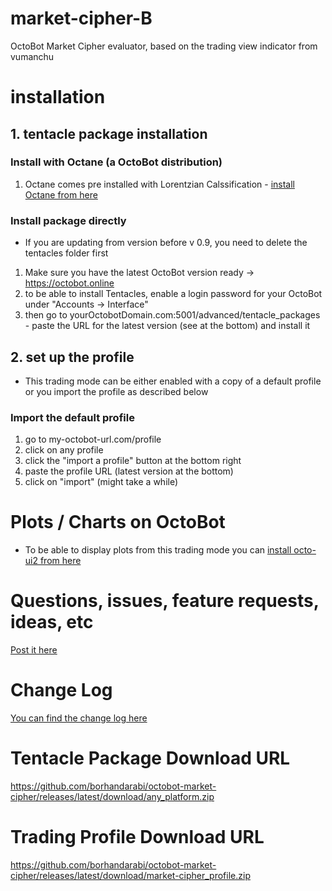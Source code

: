 

# market-cipher-B
OctoBot Market Cipher evaluator, based on the trading view indicator from vumanchu

# installation
## 1. tentacle package installation
### Install with Octane (a OctoBot distribution)
1. Octane comes pre installed with Lorentzian Calssification - [install Octane from here](https://github.com/techfreaque/octane)

### Install package directly
* If you are updating from version before v 0.9, you need to delete the tentacles folder first

1. Make sure you have the latest OctoBot version ready -> https://octobot.online
2. to be able to install Tentacles, enable a login password for your OctoBot under "Accounts -> Interface"
3. then go to yourOctobotDomain.com:5001/advanced/tentacle_packages - paste the URL for the latest version (see at the bottom) and install it

## 2. set up the profile
* This trading mode can be either enabled with a copy of a default profile or you import the profile as described below
### Import the default profile
1. go to my-octobot-url.com/profile
2. click on any profile
3. click the "import a profile" button at the bottom right
4. paste the profile URL (latest version at the bottom)
5. click on "import" (might take a while)


# Plots / Charts on OctoBot
* To be able to display plots from this trading mode you can [install octo-ui2 from here](https://github.com/techfreaque/octo-ui-2)

# Questions, issues, feature requests, ideas, etc
[Post it here](https://github.com/borhandarabi/octobot-market-cipher/issues)

# Change Log
[You can find the change log here](https://github.com/borhandarabi/octobot-market-cipher/commits/main)

# Tentacle Package Download URL
https://github.com/borhandarabi/octobot-market-cipher/releases/latest/download/any_platform.zip

# Trading Profile Download URL
https://github.com/borhandarabi/octobot-market-cipher/releases/latest/download/market-cipher_profile.zip
